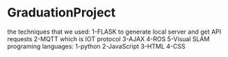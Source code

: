 # GraduationProject
the techniques that we used:
1-FLASK to generate local server and get API requests
2-MQTT which is IOT protocol
3-AJAX
4-ROS
5-Visual SLAM
programing languages:
1-python
2-JavaScript
3-HTML
4-CSS

